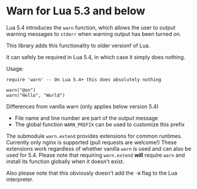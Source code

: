 Warn for Lua 5.3 and below
================================================================================

Lua 5.4 introduces the `warn` function, which allows the user to output warning
messages to `stderr` when warning output has been turned on.

This library adds this functionality to older versionf of Lua.

It can safely be required in Lua 5.4, in which case it simply does nothing.

Usage:

	require 'warn' -- On Lua 5.4+ this does absolutely nothing

	warn("@on")
	warn("Hello", "World")

Differences from vanilla warn (only applies below version 5.4)

- File name and line number are part of the output message
- The global function `WARN_PREFIX` can be used to customize this prefix

The submodule `warn.extend` provides extensions for common runtimes.
Currently only nginx is supported (pull requests are welcome!)
These extensions work regardless of whether vanilla `warn` is used and can also
be used for 5.4. Please note that requiring `warn.extend` **will** require
`warn` and install its function globally when it doesn't exist.

Also please note that this obviously doesn't add the `-W` flag to the Lua
interpreter.
